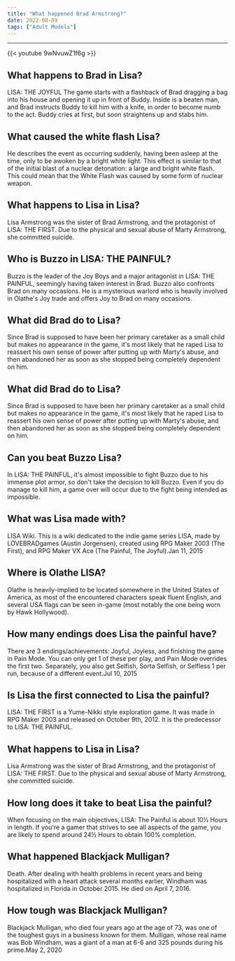 ```yaml
---
title: "What happened Brad Armstrong?"
date: 2022-08-09
tags: ["Adult Models"]
---
```


---
{{< youtube 9wNvuwZ1f6g >}}
## What happens to Brad in Lisa?
LISA: THE JOYFUL The game starts with a flashback of Brad dragging a bag into his house and opening it up in front of Buddy. Inside is a beaten man, and Brad instructs Buddy to kill him with a knife, in order to become numb to the act. Buddy cries at first, but soon straightens up and stabs him.

## What caused the white flash Lisa?
He describes the event as occurring suddenly, having been asleep at the time, only to be awoken by a bright white light. This effect is similar to that of the initial blast of a nuclear detonation: a large and bright white flash. This could mean that the White Flash was caused by some form of nuclear weapon.

## What happens to Lisa in Lisa?
Lisa Armstrong was the sister of Brad Armstrong, and the protagonist of LISA: THE FIRST. Due to the physical and sexual abuse of Marty Armstrong, she committed suicide.

## Who is Buzzo in LISA: THE PAINFUL?
Buzzo is the leader of the Joy Boys and a major antagonist in LISA: THE PAINFUL, seemingly having taken interest in Brad. Buzzo also confronts Brad on many occasions. He is a mysterious warlord who is heavily involved in Olathe's Joy trade and offers Joy to Brad on many occasions.

## What did Brad do to Lisa?
Since Brad is supposed to have been her primary caretaker as a small child but makes no appearance in the game, it's most likely that he raped Lisa to reassert his own sense of power after putting up with Marty's abuse, and then abandoned her as soon as she stopped being completely dependent on him.

## What did Brad do to Lisa?
Since Brad is supposed to have been her primary caretaker as a small child but makes no appearance in the game, it's most likely that he raped Lisa to reassert his own sense of power after putting up with Marty's abuse, and then abandoned her as soon as she stopped being completely dependent on him.

## Can you beat Buzzo Lisa?
In LISA: THE PAINFUL, it's almost impossible to fight Buzzo due to his immense plot armor, so don't take the decision to kill Buzzo. Even if you do manage to kill him, a game over will occur due to the fight being intended as impossible.

## What was Lisa made with?
LISA Wiki. This is a wiki dedicated to the indie game series LISA, made by LOVEBRADgames (Austin Jorgensen), created using RPG Maker 2003 (The First), and RPG Maker VX Ace (The Painful, The Joyful).Jan 11, 2015

## Where is Olathe LISA?
Olathe is heavily-implied to be located somewhere in the United States of America, as most of the encountered characters speak fluent English, and several USA flags can be seen in-game (most notably the one being worn by Hawk Hollywood).

## How many endings does Lisa the painful have?
There are 3 endings/achievements: Joyful, Joyless, and finishing the game in Pain Mode. You can only get 1 of these per play, and Pain Mode overrides the first two. Separately, you also get Selfish, Sorta Selfish, or Selfless 1 per run, because of a different event.Jul 10, 2015

## Is Lisa the first connected to Lisa the painful?
LISA: THE FIRST is a Yume-Nikki style exploration game. It was made in RPG Maker 2003 and released on October 9th, 2012. It is the predecessor to LISA: THE PAINFUL.

## What happens to Lisa in Lisa?
Lisa Armstrong was the sister of Brad Armstrong, and the protagonist of LISA: THE FIRST. Due to the physical and sexual abuse of Marty Armstrong, she committed suicide.

## How long does it take to beat Lisa the painful?
When focusing on the main objectives, LISA: The Painful is about 10½ Hours in length. If you're a gamer that strives to see all aspects of the game, you are likely to spend around 24½ Hours to obtain 100% completion.

## What happened Blackjack Mulligan?
Death. After dealing with health problems in recent years and being hospitalized with a heart attack several months earlier, Windham was hospitalized in Florida in October 2015. He died on April 7, 2016.

## How tough was Blackjack Mulligan?
Blackjack Mulligan, who died four years ago at the age of 73, was one of the toughest guys in a business known for them. Mulligan, whose real name was Bob Windham, was a giant of a man at 6-6 and 325 pounds during his prime.May 2, 2020

